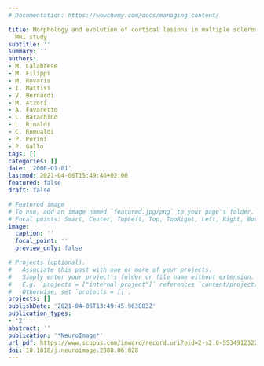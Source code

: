 ```yaml
---
# Documentation: https://wowchemy.com/docs/managing-content/

title: Morphology and evolution of cortical lesions in multiple sclerosis. A longitudinal
  MRI study
subtitle: ''
summary: ''
authors:
- M. Calabrese
- M. Filippi
- M. Rovaris
- I. Mattisi
- V. Bernardi
- M. Atzori
- A. Favaretto
- L. Barachino
- L. Rinaldi
- C. Romualdi
- P. Perini
- P. Gallo
tags: []
categories: []
date: '2008-01-01'
lastmod: 2021-04-06T15:49:46+02:00
featured: false
draft: false

# Featured image
# To use, add an image named `featured.jpg/png` to your page's folder.
# Focal points: Smart, Center, TopLeft, Top, TopRight, Left, Right, BottomLeft, Bottom, BottomRight.
image:
  caption: ''
  focal_point: ''
  preview_only: false

# Projects (optional).
#   Associate this post with one or more of your projects.
#   Simply enter your project's folder or file name without extension.
#   E.g. `projects = ["internal-project"]` references `content/project/deep-learning/index.md`.
#   Otherwise, set `projects = []`.
projects: []
publishDate: '2021-04-06T13:49:45.963883Z'
publication_types:
- '2'
abstract: ''
publication: '*NeuroImage*'
url_pdf: https://www.scopus.com/inward/record.uri?eid=2-s2.0-55349123227&doi=10.1016%2fj.neuroimage.2008.06.028&partnerID=40&md5=84a7244a17e24f248b84622a81e14f82
doi: 10.1016/j.neuroimage.2008.06.028
---
```

